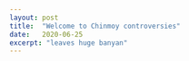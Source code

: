```yaml
---
layout: post
title:  "Welcome to Chinmoy controversies"
date:   2020-06-25
excerpt: "leaves huge banyan"
---
```

